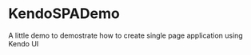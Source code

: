 KendoSPADemo
============

A little demo to demostrate how to create single page application using Kendo UI
